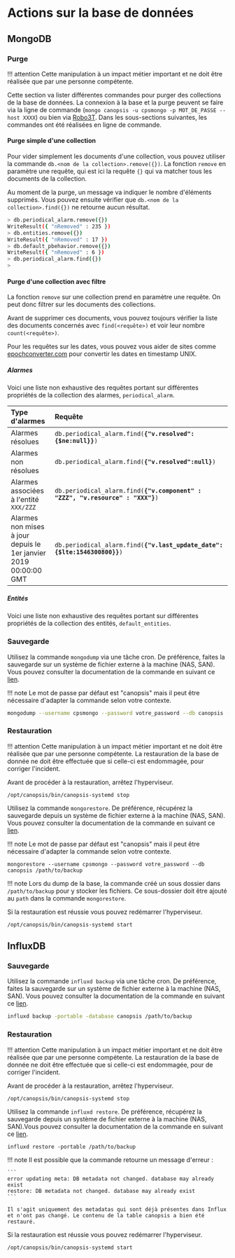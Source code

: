 # Actions sur la base de données

## MongoDB

### Purge

!!! attention
    Cette manipulation à un impact métier important et ne doit être réalisée que par une personne compétente.

Cette section va lister différentes commandes pour purger des collections de la base de données. La connexion à la base et la purge peuvent se faire via la ligne de commande (`mongo canopsis -u cpsmongo -p MOT_DE_PASSE --host XXXX`) ou bien via [Robo3T](https://robomongo.org). Dans les sous-sections suivantes, les commandes ont été réalisées en ligne de commande.

#### Purge simple d'une collection

Pour vider simplement les documents d'une collection, vous pouvez utiliser la commande `db.<nom de la collection>.remove({})`. La fonction `remove` en paramètre une requête, qui est ici la requête `{}` qui va matcher tous les documents de la collection.

Au moment de la purge, un message va indiquer le nombre d'éléments supprimés. Vous pouvez ensuite vérifier que `db.<nom de la collection>.find({})` ne retourne aucun résultat.

```bash
> db.periodical_alarm.remove({})
WriteResult({ "nRemoved" : 235 })
> db.entities.remove({})
WriteResult({ "nRemoved" : 17 })
> db.default_pbehavior.remove({})
WriteResult({ "nRemoved" : 6 })
> db.periodical_alarm.find({})
>
```

#### Purge d'une collection avec filtre

La fonction `remove` sur une collection prend en paramètre une requête. On peut donc filtrer sur les documents des collections.

Avant de supprimer ces documents, vous pouvez toujours vérifier la liste des documents concernés avec `find(<requête>)` et voir leur nombre `count(<requête>)`.

Pour les requêtes sur les dates, vous pouvez vous aider de sites comme [epochconverter.com](https://www.epochconverter.com/) pour convertir les dates en timestamp UNIX.

##### Alarmes

Voici une liste non exhaustive des requêtes portant sur différentes propriétés de la collection des alarmes, `periodical_alarm`.

| Type d'alarmes                                                            | Requête                                                                                 |
|:--------------------------------------------------------------------------|:----------------------------------------------------------------------------------------|
| Alarmes résolues                                                          | `db.periodical_alarm.find(`**`{"v.resolved":{$ne:null}}`**`)`                           |
| Alarmes non résolues                                                      | `db.periodical_alarm.find(`**`{"v.resolved":null}`**`)`                                 |
| Alarmes associées à l'entité `XXX/ZZZ`                                    | `db.periodical_alarm.find(`**`{"v.component" : "ZZZ", "v.resource" : "XXX"}`**`)`       |
| Alarmes non mises à jour depuis le 1er janvier 2019 00:00:00 GMT          | `db.periodical_alarm.find(`**`{"v.last_update_date":{$lte:1546300800}}`**`)`            |

##### Entités

Voici une liste non exhaustive des requêtes portant sur différentes propriétés de la collection des entités, `default_entities`.

### Sauvegarde

Utilisez la commande `mongodump` via une tâche cron. De préférence, faites la sauvegarde sur un système de fichier externe à la machine (NAS, SAN). Vous pouvez consulter la documentation de la commande en suivant ce [lien](https://docs.mongodb.com/manual/tutorial/backup-and-restore-tools/#basic-mongodump-operation).

!!! note
    Le mot de passe par défaut est "canopsis" mais il peut être nécessaire d'adapter la commande selon votre contexte.

```bash
mongodump --username cpsmongo --password votre_password --db canopsis --out /path/to/backup
```

### Restauration

!!! attention
    Cette manipulation à un impact métier important et ne doit être réalisée que par une personne compétente. La restauration de la base de donnée ne doit être effectuée que si celle-ci est endommagée, pour corriger l'incident.

Avant de procéder à la restauration, arrêtez l'hyperviseur.
```shell
/opt/canopsis/bin/canopsis-systemd stop
```

Utilisez la commande `mongorestore`. De préférence, récupérez la sauvegarde depuis un système de fichier externe à la machine (NAS, SAN). Vous pouvez consulter la documentation de la commande en suivant ce [lien](https://docs.mongodb.com/manual/tutorial/backup-and-restore-tools/#basic-mongorestore-operations).

!!! note
    Le mot de passe par défaut est "canopsis" mais il peut être nécessaire d'adapter la commande selon votre contexte.

```shell
mongorestore --username cpsmongo --password votre_password --db canopsis /path/to/backup
```

!!! note
    Lors du dump de la base, la commande créé un sous dossier dans `/path/to/backup` pour y stocker les fichiers. Ce sous-dossier doit être ajouté au `path` dans la commande `mongorestore`.

Si la restauration est réussie vous pouvez redémarrer l'hyperviseur.
```shell
/opt/canopsis/bin/canopsis-systemd start
```

## InfluxDB

### Sauvegarde

Utilisez la commande `influxd backup` via une tâche cron. De préférence, faites la sauvegarde sur un système de fichier externe à la machine (NAS, SAN). Vous pouvez consulter la documentation de la commande en suivant ce [lien](https://docs.influxdata.com/influxdb/v1.7/administration/backup_and_restore/#backup).

```bash
influxd backup -portable -database canopsis /path/to/backup
```

### Restauration

!!! attention
    Cette manipulation à un impact métier important et ne doit être réalisée que par une personne compétente. La restauration de la base de donnée ne doit être effectuée que si celle-ci est endommagée, pour de corriger l'incident.

Avant de procéder à la restauration, arrêtez l'hyperviseur.
```shell
/opt/canopsis/bin/canopsis-systemd stop
```

Utilisez la commande `influxd restore`. De préférence, récupérez la sauvegarde depuis un système de fichier externe à la machine (NAS, SAN).Vous pouvez consulter la documentation de la commande en suivant ce [lien](https://docs.influxdata.com/influxdb/v1.7/administration/backup_and_restore/#restore).

```shell
influxd restore -portable /path/to/backup
```

!!! note
    Il est possible que la commande retourne un message d'erreur :

    ```
    error updating meta: DB metadata not changed. database may already exist
    restore: DB metadata not changed. database may already exist
    ```

    Il s'agit uniquement des metadatas qui sont déjà présentes dans Influx et n'ont pas changé. Le contenu de la table canopsis a bien été restauré.

Si la restauration est réussie vous pouvez redémarrer l'hyperviseur.

```shell
/opt/canopsis/bin/canopsis-systemd start
```
